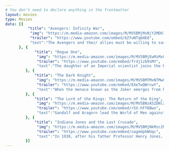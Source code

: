 ```yaml
---
# You don’t need to declare anything in the frontmatter
layout: movies
type: Movies
data: [{
          "title": "Avengers: Infinity War",
           "img": "https://m.media-amazon.com/images/M/MV5BMjMxNjY2MDU1OV5BMl5BanBnXkFtZTgwNzY1MTUwNTM@._V1_SY1000_CR0,0,674,1000_AL_.jpg",
           "trailer": "https://www.youtube.com/embed/6ZfuNTqbHE8",
           "text":"The Avengers and their allies must be willing to sacrifice all in an attempt to defeat the powerful Thanos before his blitz of devastation and ruin puts an end to the universe."
      }, {
             "title": "Rogue One",
              "img": "https://m.media-amazon.com/images/M/MV5BMjEwMzMxODIzOV5BMl5BanBnXkFtZTgwNzg3OTAzMDI@._V1_SY1000_SX675_AL_.jpg",
              "trailer": "https://www.youtube.com/embed/frdj1zb9sMY",
              "text":"The daughter of an Imperial scientist joins the Rebel Alliance in a risky move to steal the Death Star plans."
         }, {
             "title": "The Dark Knight",
              "img": "https://m.media-amazon.com/images/M/MV5BMTMxNTMwODM0NF5BMl5BanBnXkFtZTcwODAyMTk2Mw@@._V1_SY1000_CR0,0,675,1000_AL_.jpg",
              "trailer": "https://www.youtube.com/embed/EXeTwQWrcwY",
              "text":"When the menace known as the Joker emerges from his mysterious past, he wreaks havoc and chaos on the people of Gotham. The Dark Knight must accept one of the greatest psychological and physical tests of his ability to fight injustice."
         }, {
             "title": "The Lord of the Rings: The Return of the King",
              "img": "https://m.media-amazon.com/images/M/MV5BNzA5ZDNlZWMtM2NhNS00NDJjLTk4NDItYTRmY2EwMWZlMTY3XkEyXkFqcGdeQXVyNzkwMjQ5NzM@._V1_SY1000_CR0,0,675,1000_AL_.jpg",
              "trailer": "https://www.youtube.com/embed/r5X-hFf6Bwo",
              "text":"Gandalf and Aragorn lead the World of Men against Sauron's army to draw his gaze from Frodo and Sam as they approach Mount Doom with the One Ring."
         }, {
             "title": "Indiana Jones and the Last Crusade",
              "img": "https://m.media-amazon.com/images/M/MV5BMjNkMzc2N2QtNjVlNS00ZTk5LTg0MTgtODY2MDAwNTMwZjBjXkEyXkFqcGdeQXVyNDk3NzU2MTQ@._V1_SY1000_CR0,0,678,1000_AL_.jpg",
              "trailer": "https://www.youtube.com/embed/sagmdpkWUqc",
              "text":"In 1938, after his father Professor Henry Jones, Sr. goes missing while pursuing the Holy Grail, Indiana Jones finds himself up against Adolf Hitler's Nazis again to stop them obtaining its powers."
         }]
---
```



